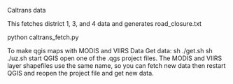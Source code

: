 

Caltrans data

This fetches district 1, 3, and 4 data and generates road_closure.txt

python caltrans_fetch.py 

To make qgis maps with MODIS and VIIRS Data
Get data:
sh ./get.sh
sh ./uz.sh
start QGIS
open one of the .qgs project files.
The MODIS and VIIRS layer shapefiles use the same name, so you can
fetch new data then restart QGIS and reopen the project file and get new data.


